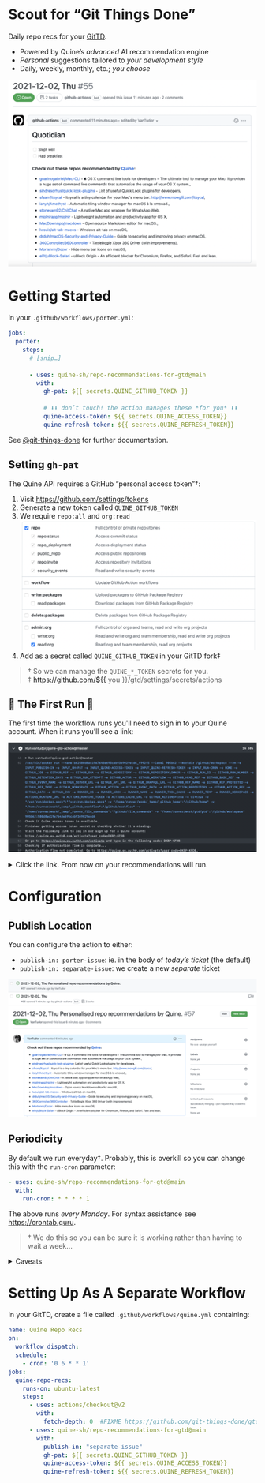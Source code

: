 # Scout for “Git Things Done”

Daily repo recs for your [GitTD](https://github.com/git-things-done).

* Powered by Quine’s *advanced* AI recommendation engine
* *Personal* suggestions tailored to *your development style*
* Daily, weekly, monthly, etc.; *you choose*

![Screenshot](readme_assets/publish_in_porter_ticket_view.png)


# Getting Started

In your `.github/workflows/porter.yml`:

```yaml
jobs:
  porter:
    steps:
      # [snip…]

      - uses: quine-sh/repo-recommendations-for-gtd@main
        with:
          gh-pat: ${{ secrets.QUINE_GITHUB_TOKEN }}

          # ⬇️⬇️ don’t touch! the action manages these *for you* ⬇️⬇️
          quine-access-token: ${{ secrets.QUINE_ACCESS_TOKEN}}
          quine-refresh-token: ${{ secrets.QUINE_REFRESH_TOKEN}}
```

See [@git-things-done](https://github.com/git-things-done) for further
documentation.

## Setting `gh-pat`

The Quine API requires a GitHub “personal access token”†:

1. Visit https://github.com/settings/tokens
2. Generate a new token called `QUINE_GITHUB_TOKEN`
3. We require `repo:all` and `org:read`
    ![Token scopes](readme_assets/token_scopes.png)
4. Add as a secret called `QUINE_GITHUB_TOKEN` in your GitTD fork‡

> † So we can manage the `QUINE_*_TOKEN` secrets for you.\
> ‡ https://github.com/${{ you }}/gtd/settings/secrets/actions

## 🚨 The First Run 🚨

The first time the workflow runs you'll need to sign in to your Quine account.
When it runs you’ll see a link:

![Authorisation link in console](readme_assets/authorisation_link_console.png)

<details>
<summary>Click the link. From now on your recommendations will run.</summary>

![Device confirmation](readme_assets/device_confirmation.png)

</details>


# Configuration

## Publish Location

You can configure the action to either:

* `publish-in: porter-issue`: ie. in the body of *today’s ticket* (the default)
* `publish-in: separate-issue`: we create a new *separate* ticket

![Separate ticket list view](readme_assets/publish_in_separate_ticket_list.png)
![Separate ticket view](readme_assets/publish_in_separate_ticket_view.png)

## Periodicity

By default we run everyday†. Probably, this is overkill so you can change this
with the `run-cron` parameter:

```yaml
- uses: quine-sh/repo-recommendations-for-gtd@main
  with:
    run-cron: * * * * 1
```

The above runs *every Monday*. For syntax assistance see https://crontab.guru.

> † We do this so you can be sure it is working rather than having to wait a week…

<details>
<summary>
Caveats
</summary>

- The action only takes the month, week and day parameters into account, because
  this time pattern is dependent on the parent workflow cron.
- We assume this value to be a subset of the parent workflow's cron. ie. if
  the workflow’s cron instructs GitHub to run the cron on every Tuesday, but
  this action is set to run on a daily basis, **the action will only run on
  Tuesdays**.

</details>


# Setting Up As A Separate Workflow

In your GitTD, create a file called `.github/workflows/quine.yml` containing:

```yaml
name: Quine Repo Recs
on:
  workflow_dispatch:
  schedule:
    - cron: '0 6 * * 1'
jobs:
  quine-repo-recs:
    runs-on: ubuntu-latest
    steps:
      - uses: actions/checkout@v2
        with:
          fetch-depth: 0  #FIXME https://github.com/git-things-done/gtd/discussions/10
      - uses: quine-sh/repo-recommendations-for-gtd@main
        with:
          publish-in: "separate-issue"
          gh-pat: ${{ secrets.QUINE_GITHUB_TOKEN }}
          quine-access-token: ${{ secrets.QUINE_ACCESS_TOKEN}}
          quine-refresh-token: ${{ secrets.QUINE_REFRESH_TOKEN}}
```
